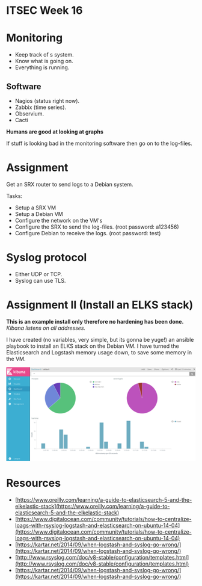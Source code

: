# ITSEC Week 16

# Monitoring

 * Keep track of s system.
 * Know what is going on.
 * Everything is running.

## Software

 * Nagios (status right now).
 * Zabbix (time series).
 * Observium.
 * Cacti

**Humans are good at looking at graphs**

If stuff is looking bad in the monitoring software then go on to the log-files.

# Assignment

Get an SRX router to send logs to a Debian system.

Tasks:

 * Setup a SRX VM
 * Setup a Debian VM
 * Configure the network on the VM's
 * Configure the SRX to send the log-files. (root password: a123456)
 * Configure Debian to receive the logs. (root password: test)

# Syslog protocol

 * Either UDP or TCP.
 * Syslog can use TLS.

# Assignment II (Install an ELKS stack)

**This is an example install only therefore no hardening has been done.** *Kibana listens on all addresses.*

I have created (no variables, very simple, but its gonna be yuge!) an ansible playbook to install an ELKS stack on the Debian VM.
I have turned the Elasticsearch and Logstash memory usage down, to save some memory in the VM.

![Kibana running on the Debain VM](kibana.png)

# Resources

 * [https://www.oreilly.com/learning/a-guide-to-elasticsearch-5-and-the-elkelastic-stack](https://www.oreilly.com/learning/a-guide-to-elasticsearch-5-and-the-elkelastic-stack)
 * [https://www.digitalocean.com/community/tutorials/how-to-centralize-loags-with-rsyslog-logstash-and-elasticsearch-on-ubuntu-14-04](https://www.digitalocean.com/community/tutorials/how-to-centralize-loags-with-rsyslog-logstash-and-elasticsearch-on-ubuntu-14-04)
 * [https://kartar.net/2014/09/when-logstash-and-syslog-go-wrong/](https://kartar.net/2014/09/when-logstash-and-syslog-go-wrong/)
 * [http://www.rsyslog.com/doc/v8-stable/configuration/templates.html](http://www.rsyslog.com/doc/v8-stable/configuration/templates.html)
 * [https://kartar.net/2014/09/when-logstash-and-syslog-go-wrong/](https://kartar.net/2014/09/when-logstash-and-syslog-go-wrong/)
